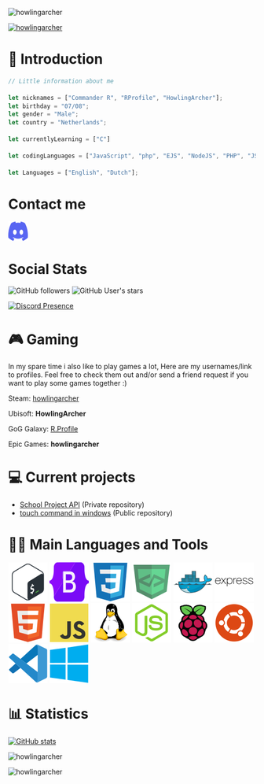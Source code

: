 ![howlingarcher](https://komarev.com/ghpvc/?username=howlingarcher&label=Profile%20views&color=0e75b6&style=flat)


[![howlingarcher](https://github-profile-trophy.vercel.app/?username=howlingarcher&theme=discord)](https://github.com/ryo-ma/github-profile-trophy)




# 👋 Introduction
```js
// Little information about me

let nicknames = ["Commander R", "RProfile", "HowlingArcher"];
let birthday = "07/08";
let gender = "Male";
let country = "Netherlands";

let currentlyLearning = ["C"]

let codingLanguages = ["JavaScript", "php", "EJS", "NodeJS", "PHP", "JSON", "batch script"];

let Languages = ["English", "Dutch"];
```

# Contact me

<!-- <a href="https://twitter.com/Howling_Archer" target="blank"><img align="center" src="https://raw.githubusercontent.com/rahuldkjain/github-profile-readme-generator/master/src/images/icons/Social/twitter.svg" alt="the_blob_scp" height="30" width="40" /></a> -->
<a href='https://discord.com/users/271285474516140033' target='_blank'><img align="center" src="icons/discord.svg" alt="howlingarcher" height="40" width="40"></a>


# Social Stats

![GitHub followers](https://img.shields.io/github/followers/howlingarcher?label=Folowers&style=social)
![GitHub User's stars](https://img.shields.io/github/stars/howlingarcher?label=User%20Stars&style=social)

[![Discord Presence](https://lanyard.cnrad.dev/api/271285474516140033?animated=true)](https://discord.com/users/271285474516140033)

# 🎮 Gaming
In my spare time i also like to play games a lot, Here are my usernames/link to profiles. Feel free to check them out and/or send a friend request if you want to play some games together :)

Steam: [howlingarcher](https://steamcommunity.com/id/HowlingArcher/)

Ubisoft: **HowlingArcher**

GoG Galaxy: [R.Profile](https://www.gog.com/u/R.Profile)

Epic Games: **howlingarcher**

# 💻 Current projects

- [School Project API](https://github.com/Hanz-Car-Rentals/hcr-api) (Private repository)
- [touch command in windows](https://github.com/howlingarcher/touch.py) (Public repository)


# 🧑‍💻 Main Languages and Tools

[![bash](icons/bash.svg)](https://www.gnu.org/software/bash/)
[![bootstrap](icons/bootstrap.svg)](https://getbootstrap.com)
[![css](icons/css.svg)](https://www.w3schools.com/css/)
[![devicon](icons/devicon.svg)](https://devicon.dev)
[![docker](icons/docker.svg)](https://www.docker.com/)
[![express](icons/express.svg)](https://expressjs.com)
[![html](icons/html.svg)](https://www.w3.org/html/)
[![javascript](icons/javascript.svg)](https://developer.mozilla.org/en-US/docs/Web/JavaScript)
[![linux](icons/linux.svg)](https://www.linux.org/)
[![nodejs](icons/nodejs.svg)](https://nodejs.org)
[![raspberrypi](icons/raspberrypi.svg)](https://raspberrypi.org)
[![ubuntu](icons/ubuntu.svg)](https://www.ubuntu.org)
[![vscode](icons/vscode.svg)](https://code.visualstudio.com/)
[![windows](icons/windows.svg)](https://www.microsoft.com/en-us/windows)






# 📊 Statistics

[![GitHub stats](https://github-readme-stats.vercel.app/api?username=howlingarcher&theme=tokyonight&show_icons=true&include_all_commits=true&count_private=true)](https://github.com/howlingarcher)

![howlingarcher](https://github-readme-stats.vercel.app/api/top-langs?username=howlingarcher&show_icons=true&locale=en&layout=compact&theme=tokyonight)

![howlingarcher](https://github-readme-streak-stats.herokuapp.com/?user=howlingarcher&theme=tokyonight)
